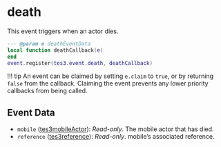 <!---
	This file is autogenerated. Do not edit this file manually. Your changes will be ignored.
	More information: https://github.com/MWSE/MWSE/tree/master/docs
-->

# death
<div class="search_terms" style="display: none">death</div>

This event triggers when an actor dies.

```lua
--- @param e deathEventData
local function deathCallback(e)
end
event.register(tes3.event.death, deathCallback)
```

!!! tip
	An event can be claimed by setting `e.claim` to `true`, or by returning `false` from the callback. Claiming the event prevents any lower priority callbacks from being called.

## Event Data

* `mobile` ([tes3mobileActor](../../types/tes3mobileActor)): *Read-only*. The mobile actor that has died.
* `reference` ([tes3reference](../../types/tes3reference)): *Read-only*. mobile’s associated reference.

